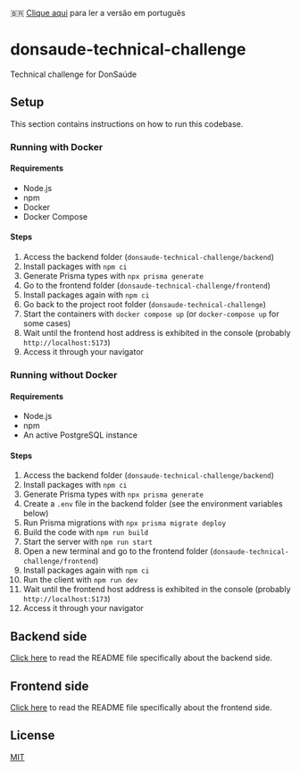 🇧🇷 [Clique aqui](./README_pt-br.md) para ler a versão em português

# donsaude-technical-challenge

Technical challenge for DonSaúde

## Setup
This section contains instructions on how to run this codebase.

### Running with Docker
#### Requirements
- Node.js
- npm
- Docker
- Docker Compose

#### Steps
1. Access the backend folder (`donsaude-technical-challenge/backend`)
2. Install packages with `npm ci`
3. Generate Prisma types with `npx prisma generate`
4. Go to the frontend folder (`donsaude-technical-challenge/frontend`)
5. Install packages again with `npm ci`
6. Go back to the project root folder (`donsaude-technical-challenge`)
7. Start the containers with `docker compose up` (or `docker-compose up` for some cases)
8. Wait until the frontend host address is exhibited in the console (probably `http://localhost:5173`)
9. Access it through your navigator

### Running without Docker
#### Requirements
- Node.js
- npm
- An active PostgreSQL instance

#### Steps
1. Access the backend folder (`donsaude-technical-challenge/backend`)
2. Install packages with `npm ci`
3. Generate Prisma types with `npx prisma generate`
4. Create a `.env` file in the backend folder (see the environment variables below)
5. Run Prisma migrations with `npx prisma migrate deploy`
6. Build the code with `npm run build`
7. Start the server with `npm run start`
8. Open a new terminal and go to the frontend folder (`donsaude-technical-challenge/frontend`)
9. Install packages again with `npm ci`
10. Run the client with `npm run dev`
11. Wait until the frontend host address is exhibited in the console (probably `http://localhost:5173`)
12. Access it through your navigator

## Backend side
[Click here](./backend/README.md) to read the README file specifically about the backend side.

## Frontend side
[Click here](./frontend/README.md) to read the README file specifically about the frontend side.

## License
[MIT](./LICENSE)
